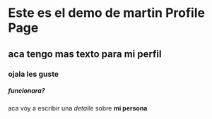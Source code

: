# Este es el demo de martin Profile Page
## aca tengo mas texto para mi perfil
### ojala les guste
##### funcionara?
aca voy a escribir una *detalle* sobre **mi persona**
